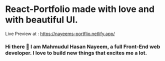 # React-Portfolio made with love and with beautiful UI.

Live Preview at : https://nayeems-portflio.netlify.app/

### Hi there 👋 I am Mahmudul Hasan Nayeem, a full Front-End web developer. I love to build new things that excites me a lot.


